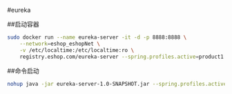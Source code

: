 #eureka


##启动容器
```Bash
sudo docker run --name eureka-server -it -d -p 8888:8888 \
    --network=eshop_eshopNet \
    -v /etc/localtime:/etc/localtime:ro \
    registry.eshop.com/eureka-server --spring.profiles.active=product1
```


##命令启动
```bash
nohup java -jar eureka-server-1.0-SNAPSHOT.jar --spring.profiles.active=test &
```

